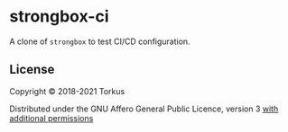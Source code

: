 # strongbox-ci

A clone of `strongbox` to test CI/CD configuration.

## License

Copyright © 2018-2021 Torkus

Distributed under the GNU Affero General Public Licence, version 3 [with additional permissions](LICENCE.txt#L665)
